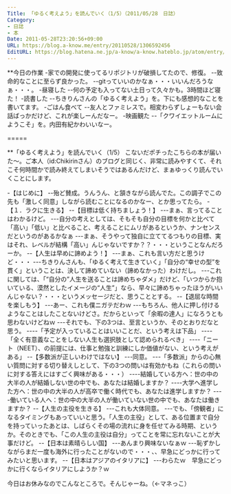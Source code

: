 ```yaml
---
Title: 「ゆるく考えよう」を読んでいく（1/5）（2011/05/28　日誌）
Category:
- 日誌
- 本
Date: 2011-05-28T23:20:56+09:00
URL: https://blog.a-know.me/entry/20110528/1306592456
EditURL: https://blog.hatena.ne.jp/a-know/a-know.hateblo.jp/atom/entry/12921228815727979681
---
```



**今日の作業
-家での開発に使ってるリポジトリが破損してたので、修復。
--致命的なことに至らず良かった。
--gitっていいのかなぁ・・・いいんだろうなぁ・・・。
-昼寝した
--何の予定も入ってない土日って久々かも。3時間ほど寝た！
-読書した
--ちきりんさんの「ゆるく考えよう」を。下にも感想的なことを書いてます。
-ごはん食べて
--友人とファミレスで。相変わらずしょーもない会話ばっかだけど、これが楽しーんだなー。
-映画観た
--「クワイエットルームにようこそ」を。内田有紀かわいいなー。

=====

**「ゆるく考えよう」を読んでいく（1/5）
こないだポチったこちらの本が届いた〜。ご本人（id:Chikirinさん）のブログと同じく、非常に読みやすくて、それこそ何時間かで読み終えてしまいそうではあるんだけど、まぁゆっくり読んでいくことにします。


-【はじめに】
--殆ど賛成。うんうん、と頷きながら読んでた。この調子でこの先も「激しく同意」しながら読むことになるのかなー、とか思ってたら。
-【１．ラクに生きる】
--【目標は低く持ちましょう！】
---まぁ、言ってることはわかるけど。
---自分の考えとしては、そもそも自分の目標を何かと比べて「高い」「低い」と比べること、考えることにムリがあるというか、ナンセンスだというのがあるかなぁ
---まぁ、そうやって独自に立ててるつもりの目標、実はそれ、レベルが結構「高い」んじゃないですか？？・・・ということなんだろーか。
--【人生は早めに諦めよう！】
---まぁ、これも言い方だと思うけど・・・
---ちきりんさんも、「ゆるく考えて生きていく」「自分の“幸せの型”を貫く」ということは、決して諦めていない（諦めなかった）わけだし。
---これに関しては、「“自分の”人生を送ることは諦めちゃダメ」だけど、「いつからか抱いている、漠然としたイメージの“人生”」なら、早々に諦めちゃったほうがいいんじゃない？・・・というメッセージだと、思うこととする。
--【退屈な時間を楽しもう】
---あー、これも僕ニガテだわｗ
---もちろん、他人に押し付けるようなことはしたことないけどさ。だからといって「余暇の達人」になろうとも思わないけどねｗ
---それでも、下の3つは、至言というか、そのとおりだなと思う。
----「予定が入っていることはいいことだ、という考えは下品」
----「全く有意義なことをしない人生も選択肢として認められるべき」
----「ニート（NEET）、の前提には、仕事と勉強と訓練にしか価値がない、という考えがある」
--【多数派が正しいわけではない】
---同意。
---「多数派」からの心無い質問に対する切り替えしとして、下の3つの問いは有効かもね（これらの問いに対する答えにはすごく興味がある・・・）
----結婚している方へ：世の中の大半の人が結婚しない世の中でも、あなたは結婚しますか？
----大学へ進学した方へ：世の中の大半の人が高卒で働く時代でも、あなたは進学しますか？
----働いている人へ：世の中の大半の人が働いていない世の中でも、あなたは働きますか？
--【人生の主役を生きる】
---これも大体同意。
---でも、「傍観者」になるタイミングもあっていいと思う。「人生の主役」として、ある位置まで自分を持っていったあとは、しばらくその場の流れに身を任せてみる時期、というか。そのときでも、「この人生の主役は自分」ってことを常に忘れないことが大事だけど。
--【日本は素晴らしい国】
---あんまり興味ないなぁｗ
---恥ずかしながらまだ一度も海外に行ったことがないので・・・、、早急にどっかに行ってみたいと思います。
--【日本はアジアのイタリアに】
---わらたｗ　早急にどっかに行くならイタリアにしようか？ｗ



今日はお休みなのでこんなところで。そんじゃーね。（←マネっこ）
